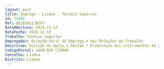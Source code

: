 ```yaml
--- 
layout: post
title: Emprego - Lisboa - Técnico Superior
Id: 71581
Ref: OE201911/0197
DataAbertura: 2019-11-12
DataFecho: 2019-11-19
Trabalho: Técnico Superior
Empregador: Direção-Geral do Emprego e das Relações de Trabalho
Descricao: Divisão de Apoio à Gestão * Elaboração dos instrumentos de gestão (QUAR, Plano de Atividades e Relatório de Atividades) e respetiva monitorização * Acompanhamento da Avaliação de Desempenho (SIADAP 3) * Acompanhamento técnico a processos de recrutamento e selecção * Elaboração de relatórios de gestão e mapas de reporte de informação no âmbito dos RH (Balanço Social, SIOE, previsão mensal de encargos) * Elaboração do mapa de pessoal, monitorização e sua atualização 
CodigoPostal: 1049-056 LISBOA
Concelho: Lisboa
Distrito: Lisboa
--- 
```

